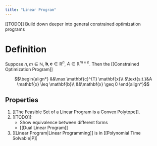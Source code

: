 ```yaml
---
title: "Linear Program"
---
```


[[TODO]] Build down deeper into general constrained optimization programs
# Definition
Suppose $n, m \in \mathbb{N}$, $\mathbf{b}, \mathbf{c} \in \mathbb{R}^{n}$, $A \in \mathbb{R}^{m \times n}$. Then the [[Constrained Optimization Program]] 

$$\begin{align*}
&&\max \mathbf{c}^{T} \mathbf{x}\\
&\text{s.t.}&A \mathbf{x} \leq \mathbf{b}\\
&&\mathbf{x} \geq 0
\end{align*}$$

## Properties
1. [[The Feasible Set of a Linear Program is a Convex Polytope]].
2. [[TODO]]:
	- Show equivalence between different forms
	- [[Dual Linear Program]]
3. [[Linear Program|Linear Programming]] is in [[Polynomial Time Solvable|P]]